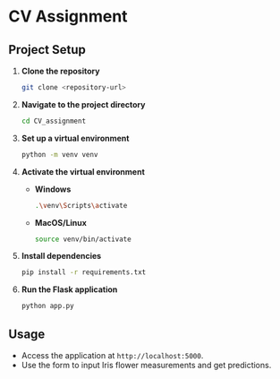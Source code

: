 # CV Assignment

## Project Setup

1. **Clone the repository**
   ```bash
   git clone <repository-url>
   ```

2. **Navigate to the project directory**
   ```bash
   cd CV_assignment
   ```

3. **Set up a virtual environment**
   ```bash
   python -m venv venv
   ```

4. **Activate the virtual environment**
   - **Windows**
     ```bash
     .\venv\Scripts\activate
     ```
   - **MacOS/Linux**
     ```bash
     source venv/bin/activate
     ```

5. **Install dependencies**
   ```bash
   pip install -r requirements.txt
   ```

6. **Run the Flask application**
   ```bash
   python app.py
   ```

## Usage

- Access the application at `http://localhost:5000`.
- Use the form to input Iris flower measurements and get predictions.
